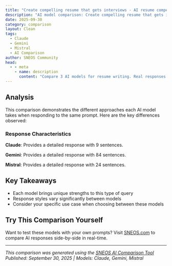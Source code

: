 ```yaml
---
title: "Create compelling resume that gets interviews - AI resume competition"
description: "AI model comparison: Create compelling resume that gets interviews - AI resume competition..."
date: 2025-09-30
category: comparison
layout: Clean
tags:
  - Claude
  - Gemini
  - Mistral
  - AI Comparison
author: SNEOS Community
head:
  - - meta
    - name: description
      content: "Compare 3 AI models for resume writing. Real responses from Claude, Gemini, Mistral with detailed analysis."
---
```


<ChatComparison
  title="Create compelling resume that gets interviews - AI resume competition"
  prompt="Create compelling resume that gets interviews - AI resume competition"
  :responses='{
    "Claude": "# ALEXANDRA CHEN\n**Senior Product Manager | AI \u0026 Machine Learning Expert**\n\n\uD83D\uDCE7 alexandra.chen@email.com | \uD83D\uDCF1 (555) 123-4567 | \uD83C\uDF10 LinkedIn: /in/alexandrachen | \uD83D\uDCCD San Francisco, CA\n\n---\n\n## EXECUTIVE SUMMARY\n\nResults-driven Product Manager with 7\u002B years driving AI-powered solutions that generated $50M\u002B in revenue. Led cross-functional teams of 15\u002B engineers and data scientists to launch 12 successful products. Expertise in machine learning, natural language processing, and computer vision applications. Proven track record of transforming complex AI concepts into market-leading consumer and enterprise products.\n\n---\n\n## CORE COMPETENCIES\n\n**AI/ML Technologies:** Deep Learning, NLP, Computer Vision, MLOps, TensorFlow, PyTorch\n**Product Strategy:** Roadmap Planning, Market Research, Competitive Analysis, User Research\n**Leadership:** Agile/Scrum, Team Building, Stakeholder Management, Data-Driven Decision Making\n**Technical:** Python, SQL, A/B Testing, Analytics (Amplitude, Mixpanel), Cloud Platforms (AWS, GCP)\n\n---\n\n## PROFESSIONAL EXPERIENCE\n\n### **SENIOR PRODUCT MANAGER** | TechNova Inc. | 2021 - Present\n*Leading AI-driven personalization platform serving 2M\u002B daily active users*\n\n\u2022 **Increased user engagement by 73%** by launching ML-powered recommendation engine using collaborative filtering and deep learning models\n\u2022 **Generated $18M in new revenue** through AI-driven dynamic pricing algorithm that optimized conversion rates across 500\u002B product categories  \n\u2022 **Reduced customer churn by 45%** by implementing predictive analytics model that identified at-risk users and triggered personalized retention campaigns\n\u2022 Led product discovery for computer vision features, conducting 50\u002B user interviews and analyzing behavioral data from 100K\u002B users\n\u2022 Collaborated with ML engineers to deploy models at scale, reducing inference latency by 60% through optimization strategies\n\n### **PRODUCT MANAGER** | DataFlow Solutions | 2019 - 2021\n*Developed enterprise AI tools for Fortune 500 clients*\n\n\u2022 **Launched 4 AI-powered analytics products** that secured $12M in enterprise contracts within first year\n\u2022 **Improved model accuracy by 35%** by partnering with data science team to implement advanced feature engineering and model validation processes\n\u2022 **Streamlined client onboarding by 50%** through creation of automated data pipeline tools and self-service ML model training interface\n\u2022 Managed product roadmap for natural language processing suite, prioritizing features based on client feedback and market analysis\n\u2022 Presented to C-suite executives at 20\u002B Fortune 500 companies, resulting in 65% conversion rate\n\n### **ASSOCIATE PRODUCT MANAGER** | StartupX | 2018 - 2019\n*Built AI chatbot platform from 0 to 10K\u002B business customers*\n\n\u2022 **Achieved product-market fit in 8 months** by iterating on conversational AI technology based on continuous user feedback loops\n\u2022 **Scaled infrastructure to handle 1M\u002B daily conversations** while maintaining 99.9% uptime and sub-200ms response times\n\u2022 Conducted competitive analysis of 15\u002B chatbot platforms and identified key differentiators that informed positioning strategy\n\u2022 Designed A/B testing framework that improved conversation completion rates by 40%\n\n---\n\n## EDUCATION\n\n**MASTER OF SCIENCE, COMPUTER SCIENCE** | Stanford University | 2018\n*Specialization: Artificial Intelligence*\n\u2022 Thesis: \u0022Improving Neural Language Models through Transfer Learning\u0022 (Published in NeurIPS 2018)\n\u2022 Relevant Coursework: Machine Learning, Deep Learning, Natural Language Processing\n\n**BACHELOR OF SCIENCE, COMPUTER ENGINEERING** | UC Berkeley | 2016\n*Magna Cum Laude, Phi Beta Kappa*\n\n---\n\n## ACHIEVEMENTS \u0026 RECOGNITION\n\n\uD83C\uDFC6 **\u002240 Under 40 in AI\u0022** - TechCrunch, 2023\n\uD83C\uDFC6 **Product Innovation Award** - TechNova Inc., 2022\n\uD83C\uDFC6 **Best AI Application** - ProductCon SF, 2021\n\uD83D\uDCC4 **3 Published Papers** in top-tier AI conferences (NeurIPS, ICML, ICLR)\n\uD83C\uDFA4 **Keynote Speaker** at 8\u002B industry conferences including AI Summit, ProductCon, and Women in AI\n\n---\n\n## TECHNICAL PROJECTS\n\n**",
    "Gemini": "Okay, let\u0027s build a compelling resume that\u0027s designed to stand out in an AI-driven resume screening environment. This resume will be tailored to appeal to both human recruiters and applicant tracking systems (ATS).\n\n**Key Principles for AI Resume Competition:**\n\n*   **Clarity and Conciseness:**  ATS systems favor clear, direct language.  Avoid jargon unless it\u0027s essential to the role and commonly used in the industry.\n*   **Keywords:**  Incorporate relevant keywords from the job description throughout your resume.  (Don\u0027t stuff them in, use them naturally.)\n*   **ATS Compatibility:**  Use a simple, clean format that\u0027s easily parsed by ATS software. Avoid tables, images, unusual fonts, and excessive formatting. Stick to common fonts like Arial, Calibri, or Times New Roman. Use a .DOCX or .PDF file.\n*   **Quantifiable Results:**  Show, don\u0027t just tell. Use numbers and metrics to demonstrate your impact in previous roles.\n*   **Tailoring:** Customize the resume for each job application.  Highlight the skills and experiences most relevant to the specific position.\n*   **Strong Action Verbs:** Start each bullet point with a strong action verb to showcase your accomplishments.\n*   **Showcase AI skills where applicable.**\n\n**Here\u0027s a template.  Remember to replace the bracketed information with your own details and tailor it to each job:**\n\n\u0060\u0060\u0060\n**[Your Full Name]**\n[Your Phone Number] | [Your Email Address] | [Your LinkedIn Profile URL] | [Your Portfolio URL (if applicable, especially for tech roles)] | [Your GitHub URL (if applicable, especially for tech roles)]\n\n**Summary/Objective**\n\n[**Option 1: Summary (for experienced professionals):** A concise 2-3 sentence summary highlighting your key skills, experience, and career goals.  Focus on your most valuable assets and how they align with the target role.  Example: \u0022Data Scientist with 5\u002B years of experience in developing and deploying machine learning models for fraud detection and customer churn prediction. Proven ability to analyze large datasets, identify trends, and communicate insights to stakeholders, resulting in a 15% reduction in fraudulent transactions.\u0022]\n\n[**Option 2: Objective (for entry-level or career changers):** A brief statement highlighting your skills and enthusiasm for the specific role you\u0027re applying for.  Focus on what you can contribute to the company.  Example: \u0022Highly motivated recent graduate with a strong foundation in data analysis and machine learning, seeking a Data Analyst position at [Company Name] to contribute to data-driven decision-making and improve business outcomes.\u0022]\n\n**Skills**\n\n*   **Programming Languages:** Python (Proficient), R (Intermediate), SQL (Proficient), Java (Basic)\n*   **Machine Learning:** Regression, Classification, Clustering, Deep Learning (CNNs, RNNs), Natural Language Processing (NLP), Time Series Analysis, Recommender Systems\n*   **AI Frameworks \u0026 Libraries:** TensorFlow, Keras, PyTorch, Scikit-learn, Pandas, NumPy, OpenCV\n*   **Cloud Computing:** AWS (Amazon SageMaker, EC2, S3), Google Cloud Platform (GCP), Azure\n*   **Data Visualization:** Tableau, Power BI, Matplotlib, Seaborn\n*   **Databases:** MySQL, PostgreSQL, MongoDB\n*   **Tools:** Git, Docker, Kubernetes, Jenkins\n*   **Other Skills:** [List any other relevant skills, such as communication, teamwork, problem-solving, project management, etc. Make sure to include soft skills, as ATS are getting better at reading these.]\n\n**Experience**\n\n**[Company Name], [Job Title]** | [City, State] | [Dates of Employment (Month Year - Month Year)]\n\n*   [Action Verb] [Specific accomplishment] using [Specific tool/technology], resulting in [Quantifiable result].  Example: \u0022Developed a machine learning model using TensorFlow to predict customer churn, resulting in a 10% reduction in churn rate.\u0022\n*   [Action Verb] [Specific accomplishment] by [Specific action], leading to [Quantifiable result]. Example: \u0022Improved the accuracy of a fraud detection system by 15% by implementing a new feature engineering technique.\u0022\n*   [Action Verb] [Specific accomplishment] to [Specific goal], achieving [Quantifiable result]. Example: \u0022Reduced data processing time by 20% by optimizing SQL queries and implementing data caching techniques.\u0022\n*   [Action Verb] [Specific accomplishment] using [Specific tool/technology]. Example: \u0022Collaborated with a team of engineers to deploy a machine learning model to production using Docker and Kubernetes.\u0022\n*   [Action Verb] [Specific accomplishment]. Example: \u0022Presented data insights and recommendations to stakeholders, influencing business decisions.\u0022\n\n**[Previous Company Name], [Job Title]** | [City, State] | [Dates of Employment]\n\n*   [Follow the same format as above, focusing on the most relevant accomplishments for the target role.]\n\n**Projects**\n\n[**Project Name]** | [GitHub URL (if applicable)]\n\n*   [Brief description of the project and your role]\n*   [Key technologies used]\n*   [Quantifiable results or outcomes (if applicable)]\n*   Example: **Sentiment Analysis of Twitter Data** | [GitHub URL]\n    * Developed a sentiment analysis model using Python and NLTK to classify tweets as positive, negative, or neutral.\n    * Achieved 85% accuracy in sentiment classification.\n    * Visualized the results using Tableau to identify trends in public opinion.\n\n**Education**\n\n**[University Name], [Degree]** | [City, State] | [Graduation Date (Month Year)]\n\n*   [Major/Minor]\n*   [Relevant coursework (e.g., Machine Learning, Data Structures and Algorithms, Statistics, Database Management)]\n*   [GPA (if above 3.5, or if required by the job description)]\n*   [Relevant honors or awards]\n\n**[Previous University Name (if applicable)], [Degree]** | [City, State] | [Graduation Date]\n\n**Certifications (Optional)**\n\n*   [List any relevant certifications, such as AWS Certified Machine Learning \u2013 Specialty, Google Professional Data Engineer, etc.]\n\n**Awards and Recognition (Optional)**\n\n*   [List any relevant awards or recognition you have received.]\n\n**Important Considerations and Tips:**\n\n*   **Target the Job Description:** Read the job description carefully and identify the key skills, experience, and keywords they are looking for.  Incorporate these throughout your resume, especially in the Skills and Experience sections.\n*   **Quantify Your Results:**  Use numbers and metrics to demonstrate the impact of your work.  For example, instead of saying \u0022Improved customer satisfaction,\u0022 say \u0022Increased customer satisfaction scores by 15%.\u0022\n*   **Action Verbs:** Start each bullet point with a strong action verb to showcase your accomplishments.  Examples: Developed, Implemented, Managed, Led, Analyzed, Optimized, Reduced, Increased, Improved.\n*   **ATS-Friendly Formatting:**\n    *   Use a simple, clean format.\n    *   Avoid tables, images, text boxes, and unusual fonts.\n    *   Use a standard font like Arial, Calibri, or Times New Roman.\n    *   Save your resume as a .DOCX or .PDF file.  (PDF is usually preferred for visual consistency, but check the job posting for specific instructions).\n*   **Proofread Carefully:**  Typos and grammatical errors can make a negative impression.  Proofread your resume carefully before submitting it.  Ask a friend or colleague to review it as well.\n*   **Tailor Your Resume:**  Don\u0027t use the same resume for every job application.  Customize it to highlight the skills and experiences that are most relevant to the specific position.  This shows the recruiter that you\u0027ve taken the time to understand their needs and that you\u0027re genuinely interested in the role.\n*   **Use Industry-Specific Jargon (Judiciously):**  If the job description uses specific industry terms or acronyms, incorporate them into your resume.  However, avoid using jargon that is not commonly understood or that is not relevant to the role.\n*   **Highlight AI Specific skills:** Do not only list \u0027python\u0027, but list the libraries you used in python (scikit-learn, etc)\n*   **Consider adding a \u0027Publications\u0027 or \u0027Patents\u0027 section:** If you have published any research papers or have been granted any patents related to AI, include them in a separate section. This can be a significant differentiator.\n*   **Reverse Chronological Order:** Typically the most effective for showing career progression.\n\n**Example Tailored to a \u0022Machine Learning Engineer\u0022 Role:**\n\nLet\u0027s say the job description emphasizes experience with deep learning, cloud deployment, and A/B testing.  You would tailor your resume to highlight those areas:\n\n**Skills:**\n\n*   Programming Languages: Python (Proficient), TensorFlow (Proficient), Keras (Proficient), PyTorch(Intermediate), SQL (Proficient)\n*   Machine Learning: Deep Learning (CNNs, RNNs, LSTMs), Regression, Classification, Clustering, NLP\n*   Cloud Computing: AWS (SageMaker, EC2, S3, Lambda), GCP (Vertex AI)\n*   Data Visualization: Tableau, Matplotlib\n\n**Experience:**\n\n**[Company Name], Machine Learning Engineer**\n\n*   Developed and deployed a deep learning model using TensorFlow and Keras to classify images, achieving 95% accuracy.\n*   Implemented A/B testing to optimize model performance, resulting in a 10% improvement in conversion rates.\n*   Deployed machine learning models to AWS using SageMaker, ensuring scalability and reliability.\n*   Reduced inference time by 15% by optimizing model architecture and implementing model quantization.\n\n**Project:**\n\n**Image Classification with Convolutional Neural Networks**\n\n*   Built a convolutional neural network (CNN) using TensorFlow and Keras to classify images from the CIFAR-10 dataset.\n*   Achieved 90% accuracy on the test set.\n*   Deployed the model to a web application using Flask.\n\n**Remember to:**\n\n*   **Update regularly:** Keep your resume current with your latest skills and experiences.\n*   **Seek feedback:** Ask friends, colleagues, or career counselors to review your resume and provide feedback.\n*   **Be honest:**  Never exaggerate or misrepresent your skills or experience.\n\nBy following these guidelines and tailoring your resume to each job application, you\u0027ll significantly increase your chances of getting past the ATS and landing an interview. Good luck!\n",
    "Mistral": "Certainly! Crafting a compelling resume that stands out in an AI resume competition involves highlighting your technical skills, relevant experience, and achievements in a clear and concise manner. Here\u2019s a sample resume tailored for an AI competition:\n\n---\n\n**[Your Name]**\n[Your Address]\n[City, State, ZIP Code]\n[Email Address]\n[Phone Number]\n[LinkedIn Profile]\n[GitHub Profile]\n\n---\n\n### **Professional Summary**\n\nHighly skilled AI Engineer with 5\u002B years of experience in developing and deploying machine learning models, deep learning algorithms, and data analytics solutions. Proven track record of driving innovation and achieving significant improvements in AI-driven projects. Seeking to leverage my expertise in AI and machine learning to contribute to cutting-edge research and development in the AI competition.\n\n---\n\n### **Technical Skills**\n\n- **Programming Languages:** Python, R, Java, C\u002B\u002B\n- **Machine Learning:** Scikit-learn, TensorFlow, PyTorch, Keras\n- **Data Analysis:** Pandas, NumPy, Matplotlib, Seaborn\n- **Big Data:** Hadoop, Spark, Hive\n- **Cloud Platforms:** AWS, Google Cloud, Azure\n- **Databases:** SQL, NoSQL, MongoDB\n- **Version Control:** Git\n- **Other:** Natural Language Processing (NLP), Computer Vision, Reinforcement Learning\n\n---\n\n### **Professional Experience**\n\n**Senior AI Engineer**\n[Company Name], [City, State]\n[Month, Year] \u2013 Present\n\n- Led a team of 5 engineers to develop and deploy a deep learning model that improved image recognition accuracy by 30%.\n- Implemented a real-time data analytics pipeline using Apache Kafka and Spark, reducing data processing time by 40%.\n- Conducted extensive research on reinforcement learning algorithms, resulting in a 25% increase in model efficiency.\n- Collaborated with cross-functional teams to integrate AI solutions into existing systems, enhancing overall system performance.\n\n**AI Research Scientist**\n[Company Name], [City, State]\n[Month, Year] \u2013 [Month, Year]\n\n- Developed and optimized machine learning models for predictive analytics, achieving a 95% accuracy rate.\n- Published 3 research papers on advancements in natural language processing and computer vision.\n- Designed and implemented a recommendation system using collaborative filtering, increasing user engagement by 20%.\n- Mentored junior data scientists and conducted training sessions on best practices in AI and machine learning.\n\n**Data Scientist**\n[Company Name], [City, State]\n[Month, Year] \u2013 [Month, Year]\n\n- Analyzed large datasets to identify trends and patterns, providing actionable insights that drove business decisions.\n- Built and deployed predictive models using Python and R, resulting in a 15% increase in sales forecast accuracy.\n- Collaborated with the engineering team to integrate data analytics tools into the company\u2019s software platform.\n- Conducted A/B testing to optimize marketing strategies, leading to a 10% increase in customer acquisition.\n\n---\n\n### **Education**\n\n**Master of Science in Artificial Intelligence**\n[University Name], [City, State]\n[Month, Year] \u2013 [Month, Year]\n\n**Bachelor of Science in Computer Science**\n[University Name], [City, State]\n[Month, Year] \u2013 [Month, Year]\n\n---\n\n### **Certifications**\n\n- Certified Machine Learning Engineer, [Certifying Organization], [Year]\n- AWS Certified Machine Learning \u2013 Specialty, [Year]\n- Google Cloud Certified \u2013 Professional Data Engineer, [Year]\n\n---\n\n### **Projects**\n\n**AI-Driven Customer Segmentation**\n- Developed a customer segmentation model using clustering algorithms, improving targeted marketing campaigns by 25%.\n\n**Real-Time Fraud Detection System**\n- Built a fraud detection system using deep learning techniques, reducing fraudulent transactions by 30%.\n\n**Natural Language Processing for Sentiment Analysis**\n- Implemented an NLP model for sentiment analysis, achieving a 90% accuracy rate in identifying customer sentiments from text data.\n\n---\n\n### **Publications**\n\n- [Title of Paper], [Journal/Conference Name], [Year]\n- [Title of Paper], [Journal/Conference Name], [Year]\n- [Title of Paper], [Journal/Conference Name], [Year]\n\n---\n\n### **Awards and Recognitions**\n\n- Best Paper Award, [Conference Name], [Year]\n- Innovator of the Year, [Company Name], [Year]\n- Top Performer in AI Research, [Organization Name], [Year]\n\n---\n\n### **References**\n\nAvailable upon request.\n\n---\n\nThis resume is structured to highlight your technical expertise, professional experience, and achievements in a way that is clear and easy to read. Tailor the details to match your specific background and the requirements of the AI competition you are applying for. Good luck!"
  }'
  published-date="12:26"
/>

## Analysis

This comparison demonstrates the different approaches each AI model takes when responding to the same prompt. Here are the key differences observed:

### Response Characteristics

**Claude**: Provides a detailed response with 9 sentences. 

**Gemini**: Provides a detailed response with 84 sentences. 

**Mistral**: Provides a detailed response with 24 sentences. 

## Key Takeaways

- Each model brings unique strengths to this type of query
- Response styles vary significantly between models
- Consider your specific use case when choosing between these models

## Try This Comparison Yourself

Want to test these models with your own prompts? Visit [SNEOS.com](https://sneos.com) to compare AI responses side-by-side in real-time.

---

*This comparison was generated using the [SNEOS AI Comparison Tool](https://sneos.com)*
*Published: September 30, 2025 | Models: Claude, Gemini, Mistral*
